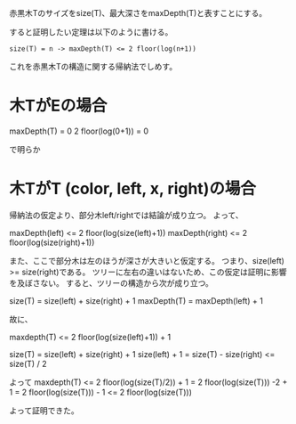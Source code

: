 赤黒木Tのサイズをsize(T)、最大深さをmaxDepth(T)と表すことにする。

すると証明したい定理は以下のように書ける。

```
size(T) = n -> maxDepth(T) <= 2 floor(log(n+1))
```

これを赤黒木Tの構造に関する帰納法でしめす。

# 木TがEの場合

maxDepth(T) = 0
2 floor(log(0+1)) = 0

で明らか

# 木TがT (color, left, x, right)の場合

帰納法の仮定より、部分木left/rightでは結論が成り立つ。
よって、

maxDepth(left)  <= 2 floor(log(size(left)+1))
maxDepth(right) <= 2 floor(log(size(right)+1))

また、ここで部分木は左のほうが深さが大きいと仮定する。
つまり、size(left) >= size(right)である。
ツリーに左右の違いはないため、この仮定は証明に影響を及ぼさない。
すると、ツリーの構造から次が成り立つ。

size(T) = size(left) + size(right) + 1
maxDepth(T) = maxDepth(left) + 1

故に、

maxdepth(T) <= 2 floor(log(size(left)+1)) + 1

size(T) = size(left) + size(right) + 1
size(left) + 1 = size(T) - size(right)
               <= size(T) / 2

よって
maxdepth(T) <= 2 floor(log(size(T)/2)) + 1
             = 2 floor(log(size(T))) -2 + 1
             = 2 floor(log(size(T))) - 1
            <= 2 floor(log(size(T)))

よって証明できた。
